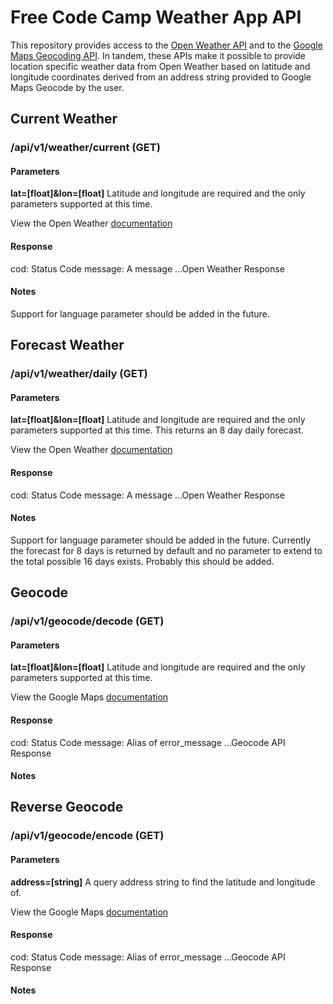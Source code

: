 # Free Code Camp Weather App API

This repository provides access to the [Open Weather API](https://openweathermap.org/api) and to the [Google Maps Geocoding API](https://developers.google.com/maps/documentation/geocoding/intro). In tandem, these APIs make it possible to provide location specific weather data from Open Weather based on latitude and longitude coordinates derived from an address string provided to Google Maps Geocode by the user.

## Current Weather

### /api/v1/weather/current (GET)
#### Parameters
**lat=[float]&lon=[float]**
Latitude and longitude are required and the only parameters supported at this time.

View the Open Weather [documentation](https://openweathermap.org/current/#geo)

#### Response
cod: Status Code
message: A message
...Open Weather Response

#### Notes

Support for language parameter should be added in the future.

## Forecast Weather

### /api/v1/weather/daily (GET)
#### Parameters
**lat=[float]&lon=[float]**
Latitude and longitude are required and the only parameters supported at this time. This returns an 8 day daily forecast.

View the Open Weather [documentation](https://openweathermap.org/forecast16/#geo16)

#### Response
cod: Status Code
message: A message
...Open Weather Response

#### Notes

Support for language parameter should be added in the future. Currently the forecast for 8 days is returned by default and no parameter to extend to the total possible 16 days exists. Probably this should be added.

## Geocode

### /api/v1/geocode/decode (GET)
#### Parameters
**lat=[float]&lon=[float]**
Latitude and longitude are required and the only parameters supported at this time.

View the Google Maps [documentation](https://developers.google.com/maps/documentation/geocoding/start#reverse)

#### Response
cod: Status Code
message: Alias of error_message
...Geocode API Response

#### Notes

## Reverse Geocode

### /api/v1/geocode/encode (GET)
#### Parameters
**address=[string]**
A query address string to find the latitude and longitude of.

View the Google Maps [documentation](https://developers.google.com/maps/documentation/geocoding/start)

#### Response
cod: Status Code
message: Alias of error_message
...Geocode API Response

#### Notes